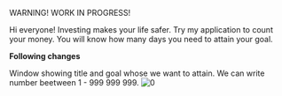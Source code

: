 WARNING! WORK IN PROGRESS!

Hi everyone!
Investing makes your life safer.
Try my application to count your money.
You will know how many days you need to attain your goal.


**Following changes**

Window showing title and goal whose we want to attain.
We can write number beetween 1 - 999 999 999.
![0](https://cloud.githubusercontent.com/assets/19840443/17263132/9d2b9782-55df-11e6-8195-f607bac23859.png)
